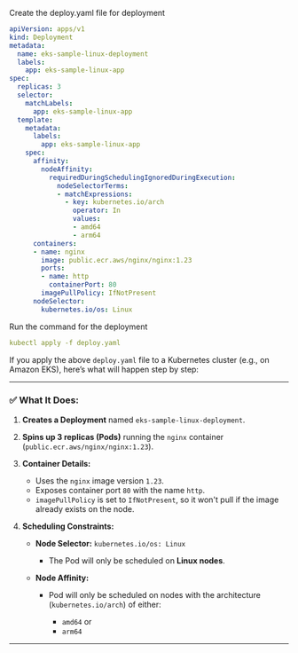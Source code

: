 Create the deploy.yaml file for deployment

```yaml
apiVersion: apps/v1
kind: Deployment
metadata:
  name: eks-sample-linux-deployment
  labels:
    app: eks-sample-linux-app
spec:
  replicas: 3
  selector:
    matchLabels:
      app: eks-sample-linux-app
  template:
    metadata:
      labels:
        app: eks-sample-linux-app
    spec:
      affinity:
        nodeAffinity:
          requiredDuringSchedulingIgnoredDuringExecution:
            nodeSelectorTerms:
            - matchExpressions:
              - key: kubernetes.io/arch
                operator: In
                values:
                - amd64
                - arm64
      containers:
      - name: nginx
        image: public.ecr.aws/nginx/nginx:1.23
        ports:
        - name: http
          containerPort: 80
        imagePullPolicy: IfNotPresent
      nodeSelector:
        kubernetes.io/os: Linux
```
Run the command for the deployment
```yaml
kubectl apply -f deploy.yaml
```

If you apply the above `deploy.yaml` file to a Kubernetes cluster (e.g., on Amazon EKS), here’s what will happen step by step:

---

### ✅ What It Does:

1. **Creates a Deployment** named `eks-sample-linux-deployment`.
2. **Spins up 3 replicas (Pods)** running the `nginx` container (`public.ecr.aws/nginx/nginx:1.23`).
3. **Container Details:**

   * Uses the `nginx` image version `1.23`.
   * Exposes container port `80` with the name `http`.
   * `imagePullPolicy` is set to `IfNotPresent`, so it won't pull if the image already exists on the node.
4. **Scheduling Constraints:**

   * **Node Selector:** `kubernetes.io/os: Linux`

     * The Pod will only be scheduled on **Linux nodes**.
   * **Node Affinity:**

     * Pod will only be scheduled on nodes with the architecture (`kubernetes.io/arch`) of either:

       * `amd64` or
       * `arm64`

---
